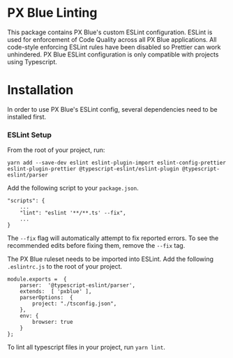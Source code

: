 # PX Blue Linting
This package contains PX Blue's custom ESLint configuration.
ESLint is used for enforcement of Code Quality across all PX Blue applications.
  All code-style enforcing ESLint rules have been disabled so Prettier can work unhindered.  PX Blue ESLint configuration is only compatible with projects using Typescript.

# Installation
In order to use PX Blue's ESLint config, several dependencies need to be installed first.


### ESLint Setup
From the root of your project, run:  

`yarn add --save-dev eslint eslint-plugin-import eslint-config-prettier eslint-plugin-prettier @typescript-eslint/eslint-plugin @typescript-eslint/parser`


Add the following script to your `package.json`.
```
"scripts": {
    ...
    "lint": "eslint '**/**.ts' --fix",
    ...
}
```
The `--fix` flag will automatically attempt to fix reported errors. To see the recommended edits before fixing them, remove the `--fix` tag.

The PX Blue ruleset needs to be imported into ESLint.  Add the following `.eslintrc.js` to the root of your project.
```
module.exports =  {
    parser:  '@typescript-eslint/parser',
    extends:  [ 'pxblue' ],
    parserOptions:  {
        project: "./tsconfig.json",
    },
    env: {
        browser: true
    }
};

```
To lint all typescript files in your project, run `yarn lint`.

